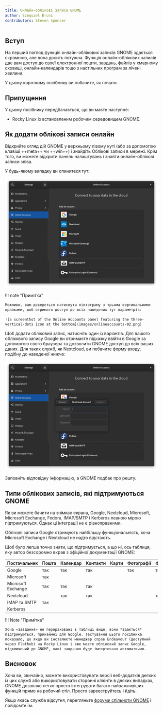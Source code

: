 ```yaml
---
title: Онлайн-облікові записи GNOME
author: Ezequiel Bruni
contributors: Steven Spencer
---
```


## Вступ

На перший погляд функція онлайн-облікових записів GNOME здається скромною, але вона досить потужна. Функція онлайн-облікових записів дає вам доступ до своєї електронної пошти, завдань, файлів у хмарному сховищі, онлайн-календарів тощо з настільних програм за лічені хвилини.

У цьому короткому посібнику ви побачите, як почати.

## Припущення

У цьому посібнику передбачається, що ви маєте наступне:

- Rocky Linux із встановленим робочим середовищем GNOME.

## Як додати облікові записи онлайн

Відкрийте огляд дій GNOME у верхньому лівому куті (або за допомогою клавіші ++meta++ чи ++win++) і знайдіть Облікові записи в мережі. Крім того, ви можете відкрити панель налаштувань і знайти онлайн-облікові записи зліва.

У будь-якому випадку ви опинитеся тут:

![a screenshot of the GNOME Online Accounts settings panel](images/onlineaccounts-01.png)

!!! note "Примітка"

```
Можливо, вам доведеться натиснути піктограму з трьома вертикальними крапками, щоб отримати доступ до всіх наведених тут параметрів:

![a screenthot of the Online Accounts panel featuring the three-vertical-dots icon at the bottom](images/onlineaccounts-02.png)
```

Щоб додати обліковий запис, натисніть один із варіантів. Для вашого облікового запису Google ви отримаєте підказку ввійти в Google за допомогою свого браузера та дозволити GNOME доступ до всіх ваших даних. Для таких служб, як Nextcloud, ви побачите форму входу, подібну до наведеної нижче:

![a screenshot showing the login form for Nextcloud](images/onlineaccounts-03.png)

Заповніть відповідну інформацію, а GNOME подбає про решту.

## Типи облікових записів, які підтримуються GNOME

Як ви можете бачити на знімках екрана, Google, Nextcloud, Microsoft, Microsoft Exchange, Fedora, IMAP/SMTP і Kerberos певною мірою підтримуються. Однак ці інтеграції не є рівноправними.

Облікові записи Google отримують найбільшу функціональність, хоча Microsoft Exchange і Nextcloud не надто відстають.

Щоб було легше точно знати, що підтримується, а що ні, ось таблиця, яку автор безсоромно вкрав з офіційної документації GNOME:

| **Постачальник**   | **Пошта** | **Календар** | **Контакти** | **Карти** | **Фотографії** | **Файли** | **Квитки** |
| ------------------ | --------- | ------------ | ------------ | --------- | -------------- | --------- | ---------- |
| Google             | так       | так          | так          |           | так            | так       |            |
| Microsoft          | так       |              |              |           |                |           |            |
| Microsoft Exchange | так       | так          | так          |           |                |           |            |
| Nextcloud          |           | так          | так          |           |                | так       |            |
| IMAP та SMTP       | так       |              |              |           |                |           |            |
| Kerberos           |           |              |              |           |                |           | так        |

!!! Note "Примітка"

```
Хоча «завдання» не перераховані в таблиці вище, вони *здається* підтримуються, принаймні для Google. Тестування цього посібника показало, що якщо ви інсталюєте менеджер справ Endeavour (доступний через Flathub) на Rocky Linux і вже маєте обліковий запис Google, підключений до GNOME, ваші завдання буде імпортовано автоматично.
```

## Висновок

Хоча ви, звичайно, можете використовувати версії веб-додатків деяких із цих служб або використовувати сторонні клієнти в деяких випадках, GNOME дозволяє легко просто інтегрувати багато найважливіших функцій прямо на робочий стіл. Просто зареєструйтесь і йдіть.

Якщо якась служба відсутня, перегляньте [форуми спільноти GNOME](https://discourse.gnome.org) і повідомте їм.
